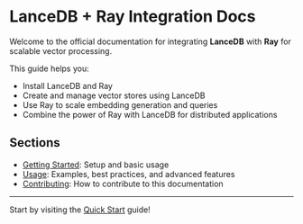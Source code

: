 # LanceDB + Ray Integration Docs

Welcome to the official documentation for integrating **LanceDB** with **Ray** for scalable vector processing.

This guide helps you:

- Install LanceDB and Ray
- Create and manage vector stores using LanceDB
- Use Ray to scale embedding generation and queries
- Combine the power of Ray with LanceDB for     distributed applications

## Sections

- [Getting Started](getting-started/quick-start.md): Setup and basic usage
- [Usage](usage.md): Examples, best practices, and advanced features
- [Contributing](contributing.md): How to contribute to this documentation

---

Start by visiting the [Quick Start](getting-started/quick-start.md) guide!
